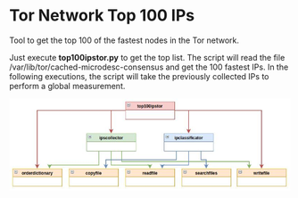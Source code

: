 # Tor Network Top 100 IPs
Tool to get the top 100 of the fastest nodes in the Tor network.

Just execute <b>top100ipstor.py</b> to get the top list. The script will read the file /var/lib/tor/cached-microdesc-consensus and get the 100 fastest IPs. In the following executions, the script will take the previously collected IPs to perform a global measurement.

![UML image](uml.jpg)
